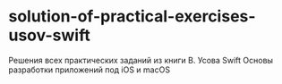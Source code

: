 # solution-of-practical-exercises-usov-swift
Решения всех практических заданий из книги В. Усова Swift Основы разработки приложений под iOS и macOS
